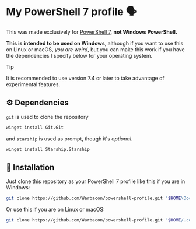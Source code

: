 # My PowerShell 7 profile 🗣️

This was made exclusively for [PowerShell
7](https://learn.microsoft.com/en-us/powershell/scripting/install/installing-powershell-on-windows),
**not Windows PowerShell.**

**This is intended to be used on Windows**, although if you want to use this on
Linux or macOS, *you are weird*, but you can make this work if you have the
dependencies I specify below for your operating system.

> [!TIP]
> It is recommended to use version 7.4 or later to take advantage of
> experimental features.

## ⚙️ Dependencies

`git` is used to clone the repository

```sh
winget install Git.Git
```

and `starship` is used as prompt, though it's *optional*.

```sh
winget install Starship.Starship
```

## 🚀 Installation

Just clone this repository as your PowerShell 7 profile like this if you are in
Windows:

```sh
git clone https://github.com/Warbacon/powershell-profile.git "$HOME\Documents\PowerShell"
```

Or use this if you are on Linux or macOS:

```sh
git clone https://github.com/Warbacon/powershell-profile.git "$HOME/.config/powershell"
```
